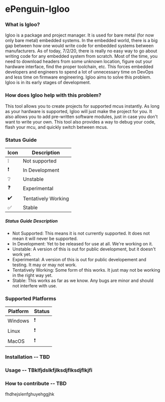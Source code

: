 # ePenguin-Igloo

### What is Igloo?

Igloo is a package and project manager. It is used for bare metal (for now only bare metal) embedded systems. In the embedded world, there is a big gap between how one would write code for embedded systems between manufacturers. As of today, 7/2/20, there is really no easy way to go about writing code for any embedded system from scratch. Most of the time, you need to download headers from some unknown location, figure out your hardware interface, find the proper toolchain, etc. This forces embedded developers and engineers to spend a lot of unnecessary time on DevOps and less time on firmware engineering. Igloo aims to solve this problem. Igloo is in its early stages of development.

### How does Igloo help with this problem?

This tool allows you to create projects for supported mcus instantly. As long as your hardware is supported, Igloo will just make the project for you. It also allows you to add pre-written software modules, just in case you don't want to write your own. This tool also provides a way to debug your code, flash your mcu, and quickly switch between mcus.

### Status Guide
| Icon               | Description         |
| ---                | ---                 |
| :grey_exclamation: | Not supported       |
| :exclamation:      | In Development      |
| :grey_question:    | Unstable            |
| :question:         | Experimental        |
| :heavy_check_mark: | Tentatively Working |
| :white_check_mark: | Stable              |

##### Status Guide Description
 - Not Supported: This means it is not currently supported. It does not mean it will never be supported.
 - In Development: Yet to be released for use at all. We're working on it.
 - Unstable: A version of this is out for public development, but it doesn't work yet.
 - Experimental: A version of this is out for public developement and testing. It may or may not work.
 - Tentatively Working: Some form of this works. It just may not be working in the right way yet.
 - Stable: This works as far as we know. Any bugs are minor and should not interfere with use.
### Supported Platforms

| Platform | Status        |
| ---      | ---           |
| Windows  | :exclamation: |
| Linux    | :exclamation: |
| MacOS    | :exclamation: |
### Installation -- TBD
### Usage -- TBklfjdslkfjlksdjflksdjflkjfi
### How to contribute -- TBD
fhdhejslenfghuyehggjhk
